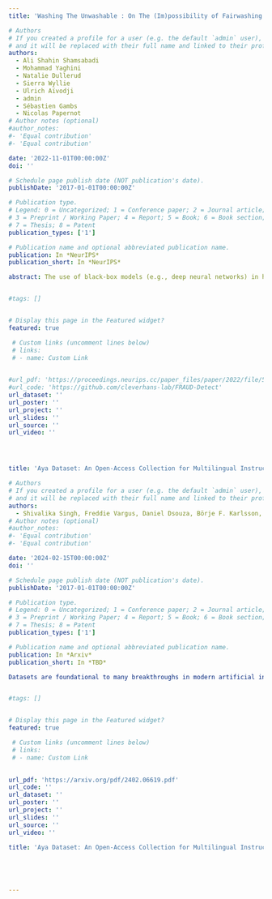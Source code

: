 ```yaml
---
title: 'Washing The Unwashable : On The (Im)possibility of Fairwashing Detection'

# Authors
# If you created a profile for a user (e.g. the default `admin` user), write the username (folder name) here
# and it will be replaced with their full name and linked to their profile.
authors:
  - Ali Shahin Shamsabadi 
  - Mohammad Yaghini
  - Natalie Dullerud
  - Sierra Wyllie
  - Ulrich Aïvodji
  - admin 
  - Sébastien Gambs
  - Nicolas Papernot
# Author notes (optional)
#author_notes:
#- 'Equal contribution'
#- 'Equal contribution'

date: '2022-11-01T00:00:00Z'
doi: ''

# Schedule page publish date (NOT publication's date).
publishDate: '2017-01-01T00:00:00Z'

# Publication type.
# Legend: 0 = Uncategorized; 1 = Conference paper; 2 = Journal article;
# 3 = Preprint / Working Paper; 4 = Report; 5 = Book; 6 = Book section;
# 7 = Thesis; 8 = Patent
publication_types: ['1']

# Publication name and optional abbreviated publication name.
publication: In *NeurIPS*
publication_short: In *NeurIPS*

abstract: The use of black-box models (e.g., deep neural networks) in high-stakes decision making systems, whose internal logic is complex, raises the need for providing explanations about their decisions. Model explanation techniques mitigate this problem by generating an interpretable and high-fidelity surrogate model (e.g., a logistic regressor or decision tree) to explain the logic of black-box models. In this work, we investigate the issue of fairwashing, in which model explanation techniques are manipulated to rationalize decisions taken by an unfair black-box model using deceptive surrogate models. More precisely, we theoretically characterize and analyze fairwashing, proving that this phenomenon is difficult to avoid due to an irreducible factor—the unfairness of the black-box model. Based on the theory developed, we propose a novel technique, called FRAUD-Detect (FaiRness AUDit Detection), to detect fairwashed models by measuring a divergence over subpopulation-wise fidelity measures of the interpretable model. We empirically demonstrate that this divergence is significantly larger in purposefully fairwashed interpretable models than in honest ones. Furthermore, we show that our detector is robust to an informed adversary trying to bypass our detector. The code implementing FRAUD-Detect is available at https://github.com/cleverhans-lab/FRAUD-Detect.


#tags: []


# Display this page in the Featured widget?
featured: true

 # Custom links (uncomment lines below)
 # links:
 # - name: Custom Link
 

#url_pdf: 'https://proceedings.neurips.cc/paper_files/paper/2022/file/5b84864ff8474fd742c66f219b2eaac1-Paper-Conference.pdf'
#url_code: 'https://github.com/cleverhans-lab/FRAUD-Detect'
url_dataset: ''
url_poster: ''
url_project: ''
url_slides: ''
url_source: ''
url_video: ''




title: 'Aya Dataset: An Open-Access Collection for Multilingual Instruction Tuning'

# Authors
# If you created a profile for a user (e.g. the default `admin` user), write the username (folder name) here
# and it will be replaced with their full name and linked to their profile.
authors:
  - Shivalika Singh, Freddie Vargus, Daniel Dsouza, Börje F. Karlsson, Abinaya Mahendiran, Wei-Yin Ko, Herumb Shandilya, Jay Patel, Deividas Mataciunas, Laura OMahony, Mike Zhang, Ramith Hettiarachchi, Joseph Wilson, Marina Machado, Luisa Souza Moura, Dominik Krzemiński, Hakimeh Fadaei, Irem Ergün, Ifeoma Okoh, Aisha Alaagib, Oshan Mudannayake, Zaid Alyafeai, Vu Minh Chien, Sebastian Ruder, Surya Guthikonda, Emad A. Alghamdi, Sebastian Gehrmann, Niklas Muennighoff, Max Bartolo, Julia Kreutzer, Ahmet Üstün, Marzieh Fadaee, Sara Hooker
# Author notes (optional)
#author_notes:
#- 'Equal contribution'
#- 'Equal contribution'

date: '2024-02-15T00:00:00Z'
doi: ''

# Schedule page publish date (NOT publication's date).
publishDate: '2017-01-01T00:00:00Z'

# Publication type.
# Legend: 0 = Uncategorized; 1 = Conference paper; 2 = Journal article;
# 3 = Preprint / Working Paper; 4 = Report; 5 = Book; 6 = Book section;
# 7 = Thesis; 8 = Patent
publication_types: ['1']

# Publication name and optional abbreviated publication name.
publication: In *Arxiv*
publication_short: In *TBD*

Datasets are foundational to many breakthroughs in modern artificial intelligence. Many recent achievements in the space of natural language processing (NLP) can be attributed to the finetuning of pre-trained models on a diverse set of tasks that enables a large language model (LLM) to respond to instructions. Instruction fine-tuning (IFT) requires specifically constructed and annotated datasets. However, existing datasets are almost all in the English language. In this work, our primary goal is to bridge the language gap by building a human-curated instruction-following dataset spanning 65 languages. We worked with fluent speakers of languages from around the world to collect natural instances of instructions and completions. Furthermore, we create the most extensive multilingual collection to date, comprising 513 million instances through templating and translating existing datasets across 114 languages. In total, we contribute four key resources: we develop and open-source the Aya Annotation Platform, the Aya Dataset, the Aya Collection, and the Aya Evaluation Suite. The Aya initiative also serves as a valuable case study in participatory research, involving collaborators from 119 countries. We see this as a valuable framework for future research collaborations that aim to bridge gaps in resources.


#tags: []


# Display this page in the Featured widget?
featured: true

 # Custom links (uncomment lines below)
 # links:
 # - name: Custom Link
 

url_pdf: 'https://arxiv.org/pdf/2402.06619.pdf'
url_code: ''
url_dataset: ''
url_poster: ''
url_project: ''
url_slides: ''
url_source: ''
url_video: ''

title: 'Aya Dataset: An Open-Access Collection for Multilingual Instruction Tuning'





---
```







